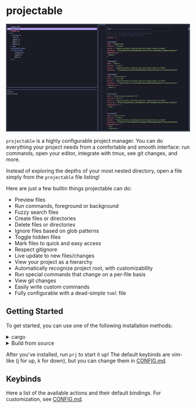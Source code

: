 # projectable

![screenshot](./extras/screenshot.png)

`projectable` is a highly configurable project manager. You can do everything
your project needs from a comfortable and smooth interface: run commands, open
your editor, integrate with tmux, see git changes, and more.

Instead of exploring the depths of your most nested directory, open a file simply
from the `projectable` file listing!

Here are just a few builtin things projectable can do:

- Preview files
- Run commands, foreground or background
- Fuzzy search files
- Create files or directories
- Delete files or directories
- Ignore files based on glob patterns
- Toggle hidden files
- Mark files to quick and easy access
- Respect gitignore
- Live update to new files/changes
- View your project as a hierarchy
- Automatically recognize project root, with customizability
- Run special commands that change on a per-file basis
- View git changes
- Easily write custom commands
- Fully configurable with a dead-simple `toml` file

## Getting Started

To get started, you can use one of the following installation methods:

<details>
  <summary>cargo</summary>

```bash
$ cargo install projectable
```

</details>

<details>
  <summary>Build from source</summary>

Requires [Rust](https://github.com/rust-lang/rust) to be installed on your
computer.

```bash
$ git clone https://github.com/dzfrias/projectable
$ cd projectable
$ cargo build --release
$ ./target/release/prj
```

</details>

After you've installed, run `prj` to start it up! The default keybinds are
vim-like (j for up, k for down), but you can change them in
[CONFIG.md](./extras/CONFIG.md).

## Keybinds

Here a list of the available actions and their default bindings. For
customization, see [CONFIG.md](./extras/CONFIG.md).
